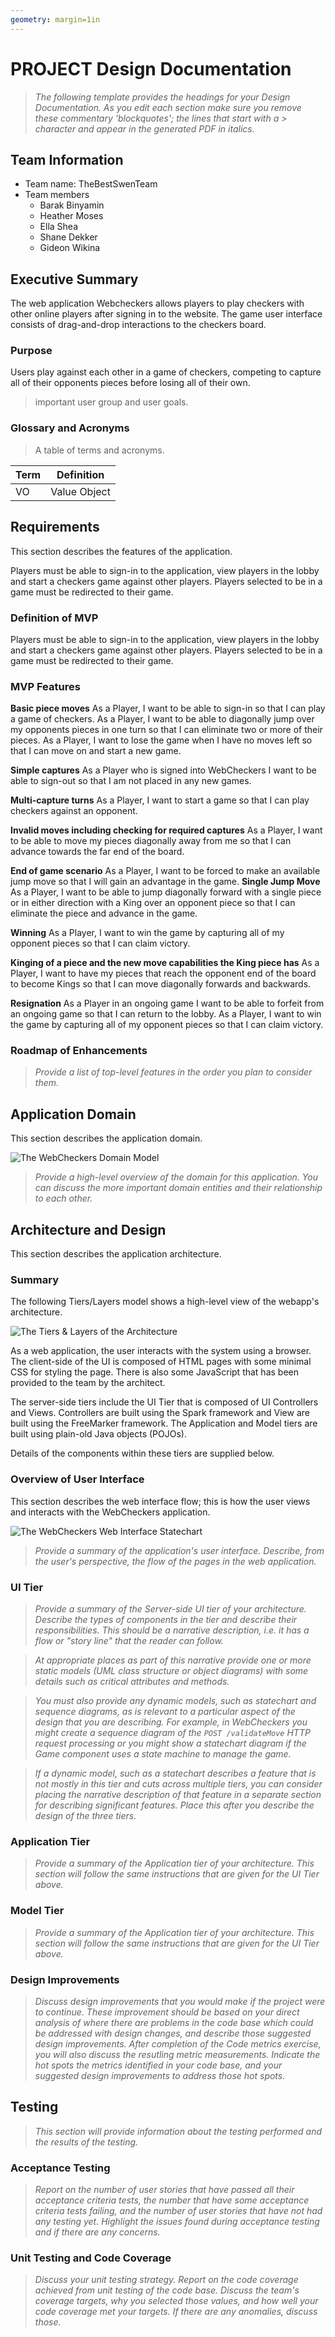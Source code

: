 ```yaml
---
geometry: margin=1in
---
```

# PROJECT Design Documentation

> _The following template provides the headings for your Design
> Documentation.  As you edit each section make sure you remove these
> commentary 'blockquotes'; the lines that start with a > character
> and appear in the generated PDF in italics._

## Team Information
* Team name: TheBestSwenTeam
* Team members
  * Barak Binyamin
  * Heather Moses
  * Ella Shea
  * Shane Dekker
  * Gideon Wikina

## Executive Summary

The web application Webcheckers allows players 
to play checkers with other online players after signing in to the website.
The game user interface consists of drag-and-drop interactions to the checkers board.

### Purpose
Users play against each other in a game of checkers, competing to capture all of their
opponents pieces before losing all of their own.
> important user group and user goals.

### Glossary and Acronyms
>A table of terms and acronyms.

| Term | Definition |
|------|------------|
| VO | Value Object |


## Requirements

This section describes the features of the application.

Players must be able to sign-in to the application, view players in the lobby and 
start a checkers game against other players. Players selected to be in
a game must be redirected to their game.

### Definition of MVP
Players must be able to sign-in to the application, view players in the lobby and 
start a checkers game against other players. Players selected to be in
a game must be redirected to their game.

### MVP Features


<b>Basic piece moves</b>
As a Player, I want to be able to sign-in so that I can play a game of checkers.
As a Player, I want to be able to diagonally jump over my opponents pieces in one turn so that I can eliminate two or more of their pieces.
As a Player, I want to lose the game when I have no moves left so that I can move on and start a new game.

<b>Simple captures</b>
 As a Player who is signed into WebCheckers I want to be able to sign-out so that I am not placed in any new games.

<b>Multi-capture turns</b>
As a Player, I want to start a game so that I can play checkers against an opponent.

<b>Invalid moves including checking for required captures</b>
As a Player, I want to be able to move my pieces diagonally away from me so that I can advance towards the far end of the board.

<b>End of game scenario</b>
As a Player, I want to be forced to make an available jump move so that I will gain an advantage in the game.
<b>Single Jump Move</b>
As a Player, I want to be able to jump diagonally forward with a single piece or in either direction with a King over an opponent piece so that I can eliminate the piece and advance in the game.

<b>Winning</b>
As a Player, I want to win the game by capturing all of my opponent pieces so that I can claim victory.

<b>Kinging of a piece and the new move capabilities the King piece has</b>
As a Player, I want to have my pieces that reach the opponent end of the board to become Kings so that I can move diagonally forwards and backwards.

<b>Resignation</b>
As a Player in an ongoing game I want to be able to forfeit from an ongoing game so that I can return to the lobby.
As a Player, I want to win the game by capturing all of my opponent pieces so that I can claim victory.  


### Roadmap of Enhancements
> _Provide a list of top-level features in the order you plan to consider them._


## Application Domain

This section describes the application domain.

![The WebCheckers Domain Model](DomainModel.jpg)

> _Provide a high-level overview of the domain for this application. You
> can discuss the more important domain entities and their relationship
> to each other._


## Architecture and Design

This section describes the application architecture.

### Summary

The following Tiers/Layers model shows a high-level view of the webapp's architecture.

![The Tiers & Layers of the Architecture](architecture-tiers-and-layers.png)

As a web application, the user interacts with the system using a
browser.  The client-side of the UI is composed of HTML pages with
some minimal CSS for styling the page.  There is also some JavaScript
that has been provided to the team by the architect.

The server-side tiers include the UI Tier that is composed of UI Controllers and Views.
Controllers are built using the Spark framework and View are built using the FreeMarker framework.  The Application and Model tiers are built using plain-old Java objects (POJOs).

Details of the components within these tiers are supplied below.


### Overview of User Interface

This section describes the web interface flow; this is how the user views and interacts
with the WebCheckers application.

![The WebCheckers Web Interface Statechart](web-interface-placeholder.png)

> _Provide a summary of the application's user interface.  Describe, from
> the user's perspective, the flow of the pages in the web application._


### UI Tier
> _Provide a summary of the Server-side UI tier of your architecture.
> Describe the types of components in the tier and describe their
> responsibilities.  This should be a narrative description, i.e. it has
> a flow or "story line" that the reader can follow._

> _At appropriate places as part of this narrative provide one or more
> static models (UML class structure or object diagrams) with some
> details such as critical attributes and methods._

> _You must also provide any dynamic models, such as statechart and
> sequence diagrams, as is relevant to a particular aspect of the design
> that you are describing.  For example, in WebCheckers you might create
> a sequence diagram of the `POST /validateMove` HTTP request processing
> or you might show a statechart diagram if the Game component uses a
> state machine to manage the game._

> _If a dynamic model, such as a statechart describes a feature that is
> not mostly in this tier and cuts across multiple tiers, you can
> consider placing the narrative description of that feature in a
> separate section for describing significant features. Place this after
> you describe the design of the three tiers._


### Application Tier
> _Provide a summary of the Application tier of your architecture. This
> section will follow the same instructions that are given for the UI
> Tier above._


### Model Tier
> _Provide a summary of the Application tier of your architecture. This
> section will follow the same instructions that are given for the UI
> Tier above._

### Design Improvements
> _Discuss design improvements that you would make if the project were
> to continue. These improvement should be based on your direct
> analysis of where there are problems in the code base which could be
> addressed with design changes, and describe those suggested design
> improvements. After completion of the Code metrics exercise, you
> will also discuss the resutling metric measurements.  Indicate the
> hot spots the metrics identified in your code base, and your
> suggested design improvements to address those hot spots._

## Testing
> _This section will provide information about the testing performed
> and the results of the testing._

### Acceptance Testing
> _Report on the number of user stories that have passed all their
> acceptance criteria tests, the number that have some acceptance
> criteria tests failing, and the number of user stories that
> have not had any testing yet. Highlight the issues found during
> acceptance testing and if there are any concerns._

### Unit Testing and Code Coverage
> _Discuss your unit testing strategy. Report on the code coverage
> achieved from unit testing of the code base. Discuss the team's
> coverage targets, why you selected those values, and how well your
> code coverage met your targets. If there are any anomalies, discuss
> those._
